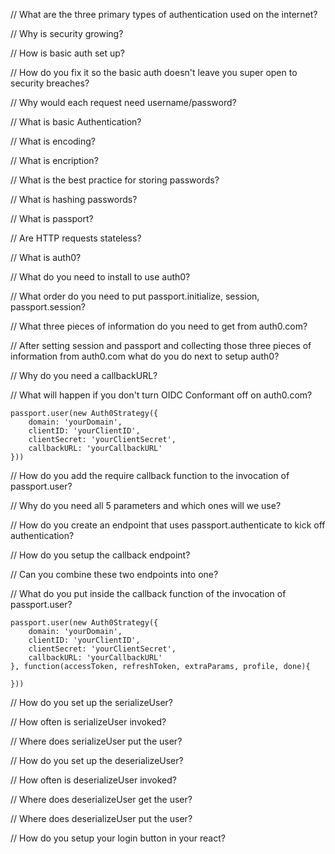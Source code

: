 



// What are the three primary types of authentication used on the internet?



// Why is security growing?


    
    
// How is basic auth set up?




// How do you fix it so the basic auth doesn't leave you super open to security breaches?

    
    
    
// Why would each request need username/password?



// What is basic Authentication?



// What is encoding?



// What is encription?



// What is the best practice for storing passwords?



// What is hashing passwords?



// What is passport?



// Are HTTP requests stateless?



// What is auth0?



// What do you need to install to use auth0? 



// What order do you need to put passport.initialize, session, passport.session?



// What three pieces of information do you need to get from auth0.com?



// After setting session and passport and collecting those three pieces of information from auth0.com what do you do next to setup auth0?



// Why do you need a callbackURL?



// What will happen if you don't turn OIDC Conformant off on auth0.com?

    passport.user(new Auth0Strategy({
        domain: 'yourDomain',
        clientID: 'yourClientID',
        clientSecret: 'yourClientSecret',
        callbackURL: 'yourCallbackURL'   
    }))




// How do you add the require callback function to the invocation of passport.user?



// Why do you need all 5 parameters and which ones will we use?



// How do you create an endpoint that uses passport.authenticate to kick off authentication?



// How do you setup the callback endpoint?



// Can you combine these two endpoints into one?



// What do you put inside the callback function of the invocation of passport.user?

    passport.user(new Auth0Strategy({
        domain: 'yourDomain',
        clientID: 'yourClientID',
        clientSecret: 'yourClientSecret',
        callbackURL: 'yourCallbackURL'   
    }, function(accessToken, refreshToken, extraParams, profile, done){

    }))



// How do you set up the serializeUser?



// How often is serializeUser invoked?



// Where does serializeUser put the user?



// How do you set up the deserializeUser?



// How often is deserializeUser invoked?



// Where does deserializeUser get the user?



// Where does deserializeUser put the user?



// How do you setup your login button in your react?


